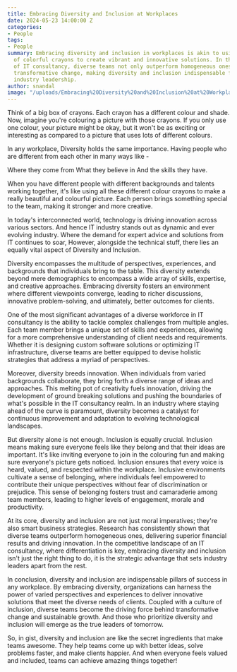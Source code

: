 ```yaml
---
title: Embracing Diversity and Inclusion at Workplaces
date: 2024-05-23 14:00:00 Z
categories:
- People
tags:
- People
summary: Embracing diversity and inclusion in workplaces is akin to using a multitude
  of colorful crayons to create vibrant and innovative solutions. In the dynamic realm 
  of IT consultancy, diverse teams not only outperform homogeneous ones but also drive
  transformative change, making diversity and inclusion indispensable for success and 
  industry leadership.
author: snandal
image: "/uploads/Embracing%20Diversity%20and%20Inclusion%20at%20Workplaces.png"
---
```


Think of a big box of crayons. Each crayon has a different colour and shade. 
Now, imagine you're colouring a picture with those crayons. If you only use one colour, your picture might be okay, but it won't be as exciting or interesting as compared to a picture that uses lots of different colours.

In any workplace, Diversity holds the same importance. Having people who are different from each other in many ways like - 

Where they come from
What they believe in 
And the skills they have.

When you have different people with different backgrounds and talents working together, it's like using all these different colour crayons to make 
a really beautiful and colourful picture. Each person brings something special to the team, making it stronger and more creative.

In today's interconnected world, technology is driving innovation across various sectors. And hence IT industry stands out as dynamic and ever evolving industry. Where the demand for expert advice and solutions from IT continues to soar, However, alongside the technical stuff, there lies an equally vital aspect of Diversity and Inclusion.

Diversity encompasses the multitude of perspectives, experiences, and backgrounds that individuals bring to the table. 
This diversity extends beyond mere demographics to encompass a wide array of skills, expertise, and creative approaches. 
Embracing diversity fosters an environment where different viewpoints converge, leading to richer discussions, innovative problem-solving, and ultimately, better outcomes for clients.

One of the most significant advantages of a diverse workforce in IT consultancy is the ability to tackle complex challenges from multiple angles. 
Each team member brings a unique set of skills and experiences, allowing for a more comprehensive understanding of client needs and requirements. 
Whether it is designing custom software solutions or optimizing IT infrastructure, diverse teams are better equipped to devise holistic strategies that address a myriad of perspectives.

Moreover, diversity breeds innovation. When individuals from varied backgrounds collaborate, they bring forth a diverse range of ideas and approaches. 
This melting pot of creativity fuels innovation, driving the development of ground breaking solutions and pushing the boundaries of what's possible in the IT consultancy realm. In an industry where staying ahead of the curve is paramount, diversity becomes a catalyst for continuous improvement and adaptation to evolving technological landscapes.

But diversity alone is not enough. Inclusion is equally crucial. Inclusion means making sure everyone feels like they belong and that their ideas are important. It's like inviting everyone to join in the colouring fun and making sure everyone's picture gets noticed. Inclusion ensures that every voice 
is heard, valued, and respected within the workplace. Inclusive environments cultivate a sense of belonging, where individuals feel empowered to 
contribute their unique perspectives without fear of discrimination or prejudice. This sense of belonging fosters trust and camaraderie among team members, leading to higher levels of engagement, morale and productivity.

At its core, diversity and inclusion are not just moral imperatives; they're also smart business strategies. Research has consistently shown that diverse teams outperform homogeneous ones, delivering superior financial results and driving innovation. In the competitive landscape of an IT consultancy, where differentiation is key, embracing diversity and inclusion isn't just the right thing to do, it is the strategic advantage that sets industry leaders apart from the rest.

In conclusion, diversity and inclusion are indispensable pillars of success in any workplace. By embracing diversity, organizations can harness the power 
of varied perspectives and experiences to deliver innovative solutions that meet the diverse needs of clients. Coupled with a culture of inclusion, diverse teams become the driving force behind transformative change and sustainable growth. And those who prioritize diversity and inclusion will emerge as the true leaders of tomorrow.

So, in gist, diversity and inclusion are like the secret ingredients that make teams awesome. They help teams come up with better ideas, solve problems faster, and make clients happier. And when everyone feels valued and included, teams can achieve amazing things together!
